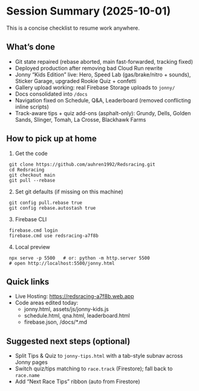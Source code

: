 # Session Summary (2025-10-01)

This is a concise checklist to resume work anywhere.

## What’s done
- Git state repaired (rebase aborted, main fast-forwarded, tracking fixed)
- Deployed production after removing bad Cloud Run rewrite
- Jonny “Kids Edition” live: Hero, Speed Lab (gas/brake/nitro + sounds), Sticker Garage, upgraded Rookie Quiz + confetti
- Gallery upload working: real Firebase Storage uploads to `jonny/`
- Docs consolidated into `/docs`
- Navigation fixed on Schedule, Q&A, Leaderboard (removed conflicting inline scripts)
- Track-aware tips + quiz add-ons (asphalt-only): Grundy, Dells, Golden Sands, Slinger, Tomah, La Crosse, Blackhawk Farms

## How to pick up at home
1) Get the code
```
 git clone https://github.com/auhren1992/Redsracing.git
 cd Redsracing
 git checkout main
 git pull --rebase
```
2) Set git defaults (if missing on this machine)
```
 git config pull.rebase true
 git config rebase.autostash true
```
3) Firebase CLI
```
 firebase.cmd login
 firebase.cmd use redsracing-a7f8b
```
4) Local preview
```
 npx serve -p 5500   # or: python -m http.server 5500
 # open http://localhost:5500/jonny.html
```

## Quick links
- Live Hosting: https://redsracing-a7f8b.web.app
- Code areas edited today:
  - jonny.html, assets/js/jonny-kids.js
  - schedule.html, qna.html, leaderboard.html
  - firebase.json, /docs/*.md

## Suggested next steps (optional)
- Split Tips & Quiz to `jonny-tips.html` with a tab-style subnav across Jonny pages
- Switch quiz/tips matching to `race.track` (Firestore); fall back to `race.name`
- Add “Next Race Tips” ribbon (auto from Firestore)
